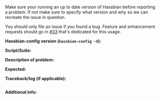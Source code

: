 Make sure your running an up to date version of Hassbian before reporting a problem. If not make sure to specify what version and why so we can recreate the issue in question.

You should only file an issue if you found a bug. Feature and enhancement requests should go in [#33](https://github.com/home-assistant/hassbian-scripts/issues/33) that's dedicated for this usage.

**Hassbian-config version (`hassbian-config -V`):**  

**Script/Suite:**

**Description of problem:**  

**Expected:**


**Traceback/log (if applicable):**
```bash

```

**Additional info:**
